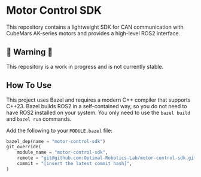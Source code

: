 # Motor Control SDK
This repository contains a lightweight SDK for CAN communication with CubeMars AK-series motors and provides a high-level ROS2 interface.

## 🚧 Warning 🚧
This repository is a work in progress and is not currently stable.

## How To Use
This project uses Bazel and requires a modern C++ compiler that supports C++23. Bazel builds ROS2 in a self-contained way, so you do not need to have ROS2 installed on your system. You only need to use the `bazel build` and `bazel run` commands.

Add the following to your `MODULE.bazel` file:
```python
bazel_dep(name = "motor-control-sdk")
git_override(
    module_name = "motor-control-sdk",
    remote = "git@github.com:Optimal-Robotics-Lab/motor-control-sdk.git",
    commit = "[insert the latest commit hash]",
)
```
